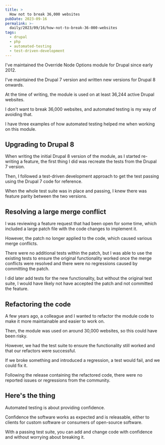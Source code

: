 ```yaml
---
title: >
  How not to break 36,000 websites
pubDate: 2023-09-16
permalink: >-
  daily/2023/09/16/how-not-to-break-36-000-websites
tags:
  - drupal
  - php
  - automated-testing
  - test-driven-development
---
```


I've maintained the Override Node Options module for Drupal since early 2012.

I've maintained the Drupal 7 version and written new versions for Drupal 8 onwards.

At the time of writing, the module is used on at least 36,244 active Drupal websites.

I don't want to break 36,000 websites, and automated testing is my way of avoiding that.

I have three examples of how automated testing helped me when working on this module.

## Upgrading to Drupal 8

When writing the initial Drupal 8 version of the module, as I started re-writing a feature, the first thing I did was recreate the tests from the Drupal 7 version.

Then, I followed a test-driven development approach to get the test passing using the Drupal 7 code for reference.

When the whole test suite was in place and passing, I knew there was feature parity between the two versions.

## Resolving a large merge conflict

I was reviewing a feature request that had been open for some time, which included a large patch file with the code changes to implement it. 

However, the patch no longer applied to the code, which caused various merge conflicts.

There were no additional tests within the patch, but I was able to use the existing tests to ensure the original functionality worked once the merge conflicts were resolved and there were no regressions caused by committing the patch.

I did later add tests for the new functionality, but without the original test suite, I would have likely not have accepted the patch and not committed the feature.

## Refactoring the code

A few years ago, a colleague and I wanted to refactor the module code to make it more maintainable and easier to work on.

Then, the module was used on around 30,000 websites, so this could have been risky.

However, we had the test suite to ensure the functionality still worked and that our refactors were successful.

If we broke something and introduced a regression, a test would fail, and we could fix it.

Following the release containing the refactored code, there were no reported issues or regressions from the community.

## Here's the thing

Automated testing is about providing confidence.

Confidence the software works as expected and is releasable, either to clients for custom software or consumers of open-source software.

With a passing test suite, you can add and change code with confidence and without worrying about breaking it.
